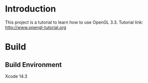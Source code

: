 # Introduction
This project is a tutorial to learn how to use OpenGL 3.3.
Tutorial link: http://www.opengl-tutorial.org

# Build
## Build Environment
Xcode 14.3

